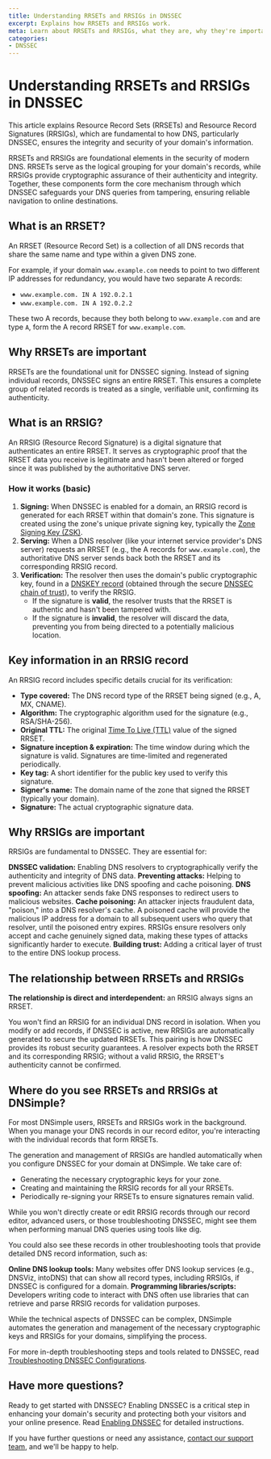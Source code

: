 ```yaml
---
title: Understanding RRSETs and RRSIGs in DNSSEC
excerpt: Explains how RRSETs and RRSIGs work.
meta: Learn about RRSETs and RRSIGs, what they are, why they're important, and how they work.
categories:
- DNSSEC
---
```


# Understanding RRSETs and RRSIGs in DNSSEC

This article explains Resource Record Sets (RRSETs) and Resource Record Signatures (RRSIGs), which are fundamental to how DNS, particularly DNSSEC, ensures the integrity and security of your domain's information.

RRSETs and RRSIGs are foundational elements in the security of modern DNS. RRSETs serve as the logical grouping for your domain's records, while RRSIGs provide cryptographic assurance of their authenticity and integrity. Together, these components form the core mechanism through which DNSSEC safeguards your DNS queries from tampering, ensuring reliable navigation to online destinations.

## What is an RRSET?

An RRSET (Resource Record Set) is a collection of all DNS records that share the same name and type within a given DNS zone.

For example, if your domain `www.example.com` needs to point to two different IP addresses for redundancy, you would have two separate A records:
- `www.example.com. IN A 192.0.2.1`
- `www.example.com. IN A 192.0.2.2`
  
These two A records, because they both belong to `www.example.com` and are type `A`, form the A record RRSET for `www.example.com`.

## Why RRSETs are important

RRSETs are the foundational unit for DNSSEC signing. Instead of signing individual records, DNSSEC signs an entire RRSET. This ensures a complete group of related records is treated as a single, verifiable unit, confirming its authenticity.

## What is an RRSIG?

An RRSIG (Resource Record Signature) is a digital signature that authenticates an entire RRSET. It serves as cryptographic proof that the RRSET data you receive is legitimate and hasn't been altered or forged since it was published by the authoritative DNS server.

### How it works (basic)

1. **Signing:** When DNSSEC is enabled for a domain, an RRSIG record is generated for each RRSET within that domain's zone. This signature is created using the zone's unique private signing key, typically the [Zone Signing Key (ZSK)](/articles/types-of-dnssec-keys/#zone-signing-key-zsk).
1. **Serving:** When a DNS resolver (like your internet service provider's DNS server) requests an RRSET (e.g., the A records for `www.example.com`), the authoritative DNS server sends back both the RRSET and its corresponding RRSIG record.
1. **Verification:** The resolver then uses the domain's public cryptographic key, found in a [DNSKEY record](/articles/dnskey-records-explained/) (obtained through the secure [DNSSEC chain of trust](/articles/dnssec-chain-of-trust/)), to verify the RRSIG.
    - If the signature is **valid**, the resolver trusts that the RRSET is authentic and hasn't been tampered with.
    - If the signature is **invalid**, the resolver will discard the data, preventing you from being directed to a potentially malicious location.

## Key information in an RRSIG record

An RRSIG record includes specific details crucial for its verification:

- **Type covered:** The DNS record type of the RRSET being signed (e.g., A, MX, CNAME).
- **Algorithm:** The cryptographic algorithm used for the signature (e.g., RSA/SHA-256).
- **Original TTL:** The original [Time To Live (TTL)](/articles/what-is-ttl/) value of the signed RRSET.
- **Signature inception & expiration:** The time window during which the signature is valid. Signatures are time-limited and regenerated periodically.
- **Key tag:** A short identifier for the public key used to verify this signature.
- **Signer's name:** The domain name of the zone that signed the RRSET (typically your domain).
- **Signature:** The actual cryptographic signature data.

## Why RRSIGs are important

RRSIGs are fundamental to DNSSEC. They are essential for:

**DNSSEC validation:** Enabling DNS resolvers to cryptographically verify the authenticity and integrity of DNS data.
**Preventing attacks:** Helping to prevent malicious activities like DNS spoofing and cache poisoning.
**DNS spoofing:** An attacker sends fake DNS responses to redirect users to malicious websites.
**Cache poisoning:** An attacker injects fraudulent data, "poison," into a DNS resolver's cache. A poisoned cache will provide the malicious IP address for a domain to all subsequent users who query that resolver, until the poisoned entry expires. RRSIGs ensure resolvers only accept and cache genuinely signed data, making these types of attacks significantly harder to execute.
**Building trust:** Adding a critical layer of trust to the entire DNS lookup process.

## The relationship between RRSETs and RRSIGs

**The relationship is direct and interdependent:** an RRSIG always signs an RRSET.

You won't find an RRSIG for an individual DNS record in isolation. When you modify or add records, if DNSSEC is active, new RRSIGs are automatically generated to secure the updated RRSETs. This pairing is how DNSSEC provides its robust security guarantees. A resolver expects both the RRSET and its corresponding RRSIG; without a valid RRSIG, the RRSET's authenticity cannot be confirmed.

## Where do you see RRSETs and RRSIGs at DNSimple?

For most DNSimple users, RRSETs and RRSIGs work in the background. When you manage your DNS records in our record editor, you're interacting with the individual records that form RRSETs.

The generation and management of RRSIGs are handled automatically when you configure DNSSEC for your domain at DNSimple. We take care of:
- Generating the necessary cryptographic keys for your zone.
- Creating and maintaining the RRSIG records for all your RRSETs.
- Periodically re-signing your RRSETs to ensure signatures remain valid.

While you won't directly create or edit RRSIG records through our record editor, advanced users, or those troubleshooting DNSSEC, might see them when performing manual DNS queries using tools like dig. 

You could also see these records in other troubleshooting tools that provide detailed DNS record information, such as:

**Online DNS lookup tools:** Many websites offer DNS lookup services (e.g., DNSViz, intoDNS) that can show all record types, including RRSIGs, if DNSSEC is configured for a domain.
**Programming libraries/scripts:** Developers writing code to interact with DNS often use libraries that can retrieve and parse RRSIG records for validation purposes.

While the technical aspects of DNSSEC can be complex, DNSimple automates the generation and management of the necessary cryptographic keys and RRSIGs for your domains, simplifying the process. 

For more in-depth troubleshooting steps and tools related to DNSSEC, read [Troubleshooting DNSSEC Configurations](/articles/troubleshooting-dnssec-configurations/).

## Have more questions?
Ready to get started with DNSSEC? Enabling DNSSEC is a critical step in enhancing your domain's security and protecting both your visitors and your online presence. Read [Enabling DNSSEC](/articles/enabling-dnssec/) for detailed instructions. 

If you have further questions or need any assistance, [contact our support team](https://dnsimple.com/feedback), and we'll be happy to help.
